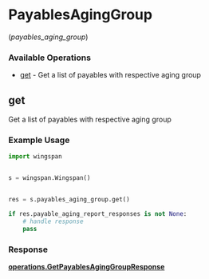 # PayablesAgingGroup
(*payables_aging_group*)

### Available Operations

* [get](#get) - Get a list of payables with respective aging group

## get

Get a list of payables with respective aging group

### Example Usage

```python
import wingspan


s = wingspan.Wingspan()


res = s.payables_aging_group.get()

if res.payable_aging_report_responses is not None:
    # handle response
    pass
```


### Response

**[operations.GetPayablesAgingGroupResponse](../../models/operations/getpayablesaginggroupresponse.md)**

